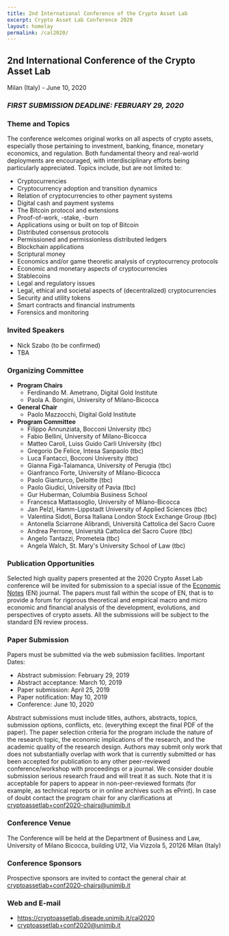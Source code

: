 ```yaml
---
title: 2nd International Conference of the Crypto Asset Lab
excerpt: Crypto Asset Lab Conference 2020
layout: homelay
permalink: /cal2020/
---
```


## 2nd International Conference of the Crypto Asset Lab

Milan (Italy) - June 10, 2020

### ___FIRST SUBMISSION DEADLINE: FEBRUARY 29, 2020___

### Theme and Topics

The conference welcomes original works on all aspects
of crypto assets, especially those pertaining to
investment, banking, finance, monetary economics, and regulation.
Both fundamental theory and real-world deployments are encouraged,
with interdisciplinary efforts being particularly appreciated.
Topics include, but are not limited to:

* Cryptocurrencies
* Cryptocurrency adoption and transition dynamics
* Relation of cryptocurrencies to other payment systems
* Digital cash and payment systems
* The Bitcoin protocol and extensions
* Proof-of-work, -stake, -burn
* Applications using or built on top of Bitcoin
* Distributed consensus protocols
* Permissioned and permissionless distributed ledgers
* Blockchain applications
* Scriptural money
* Economics and/or game theoretic analysis of cryptocurrency protocols
* Economic and monetary aspects of cryptocurrencies
* Stablecoins
* Legal and regulatory issues
* Legal, ethical and societal aspects of (decentralized) cryptocurrencies
* Security and utility tokens
* Smart contracts and financial instruments
* Forensics and monitoring

### Invited Speakers

* Nick Szabo (to be confirmed)
* TBA

### Organizing Committee

* __Program Chairs__
  * Ferdinando M. Ametrano, Digital Gold Institute
  * Paola A. Bongini, University of Milano-Bicocca
* __General Chair__
  * Paolo Mazzocchi, Digital Gold Institute
* __Program Committee__
  * Filippo Annunziata, Bocconi University (tbc)
  * Fabio Bellini, University of Milano-Bicocca
  * Matteo Caroli, Luiss Guido Carli University (tbc)
  * Gregorio De Felice, Intesa Sanpaolo (tbc)
  * Luca Fantacci, Bocconi University (tbc)
  * Gianna Figà-Talamanca, University of Perugia (tbc)
  * Gianfranco Forte, University of Milano-Bicocca
  * Paolo Gianturco, Deloitte (tbc)
  * Paolo Giudici, University of Pavia (tbc)
  * Gur Huberman, Columbia Business School
  * Francesca Mattassoglio, University of Milano-Bicocca
  * Jan Pelzl, Hamm-Lippstadt University of Applied Sciences (tbc)
  * Valentina Sidoti, Borsa Italiana London Stock Exchange Group (tbc)
  * Antonella Sciarrone Alibrandi, Università Cattolica del Sacro Cuore
  * Andrea Perrone, Università Cattolica del Sacro Cuore (tbc)
  * Angelo Tantazzi, Prometeia (tbc)
  * Angela Walch, St. Mary's University School of Law (tbc)

### Publication Opportunities

Selected high quality papers presented at the
2020 Crypto Asset Lab conference will be invited
for submission to a special issue of the
[Economic Notes](https://onlinelibrary.wiley.com/page/journal/14680300/homepage/productinformation.html)
(EN) journal.
The papers must fall within the scope of EN,
that is to provide a forum for rigorous theoretical and
empirical macro and micro economic and financial analysis
of the development, evolutions, and perspectives of crypto assets.
All the submissions will be subject to the standard EN review process.

### Paper Submission

Papers must be submitted via the web submission facilities. Important Dates:

* Abstract submission: February 29, 2019
* Abstract acceptance: March 10, 2019
* Paper submission: April 25, 2019
* Paper notification: May 10, 2019
* Conference: June 10, 2020

Abstract submissions must include titles, authors, abstracts,
topics, submission options, conflicts, etc.
(everything except the final PDF of the paper).
The paper selection criteria for the program include
the nature of the research topic, the economic implications
of the research, and the academic quality of the research design.
Authors may submit only work that does not substantially overlap
with work that is currently submitted or has been accepted for
publication to any other peer-reviewed conference/workshop with
proceedings or a journal. We consider double submission serious
research fraud and will treat it as such. Note that it is acceptable
for papers to appear in non-peer-reviewed formats
(for example, as technical reports or in online archives such as ePrint).
In case of doubt contact the program chair for any clarifications at
[cryptoassetlab+conf2020-chairs@unimib.it](mailto:cryptoassetlab+conf2020-chairs@unimib.it)

### Conference Venue

The Conference will be held at the Department of Business and Law,
University of Milano Bicocca,
building U12, Via Vizzola 5, 20126 Milan (Italy)

### Conference Sponsors

Prospective sponsors are invited to contact the general chair at
[cryptoassetlab+conf2020-chairs@unimib.it](mailto:cryptoassetlab+conf2020-chairs@unimib.it)

### Web and E-mail

* <https://cryptoassetlab.diseade.unimib.it/cal2020>
* [cryptoassetlab+conf2020@unimib.it](mailto:cryptoassetlab+conf2020@unimib.it)
